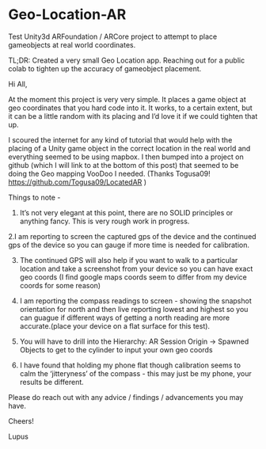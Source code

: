# Geo-Location-AR
Test Unity3d ARFoundation / ARCore project to attempt to place gameobjects at real world coordinates. 

TL;DR: Created a very small Geo Location app. Reaching out for a public colab to tighten up the accuracy of gameobject placement. 

Hi All,

At the moment this project is very very simple.  It places a game object at geo coordinates that you hard code into it.  It works, to a certain extent, but it can be a little random with its placing and I’d love it if we could tighten that up.

I scoured the internet for any kind of tutorial that would help with the placing of a Unity game object in the correct location in the real world and everything seemed to be using mapbox.  I then bumped into a project on github (which I will link to at the bottom of this post) that seemed to be doing the Geo mapping VooDoo I needed. (Thanks Togusa09! https://github.com/Togusa09/LocatedAR )

Things to note - 
1. It’s not very elegant at this point, there are no SOLID principles or anything fancy.  This is very rough work in progress.

2.I am reporting to screen the captured gps of the device and the continued gps of the device so you can gauge if more time is needed for calibration.

3. The continued GPS will also help if you want to walk to a particular location and take a screenshot from your device so you can have exact geo coords (I find google maps coords seem to differ from my device coords for some reason)  

4. I am reporting the compass readings to screen - showing the snapshot orientation for north and then live reporting lowest and highest so you can guague if different ways of getting a north reading are more accurate.(place your device on a flat surface for this test).

5. You will have to drill into the Hierarchy: AR Session Origin -> Spawned Objects to get to the cylinder to input your own geo coords

6. I have found that holding my phone flat though calibration seems to calm the ‘jitteryness’ of the compass - this may just be my phone, your results be different.

Please do reach out with any advice / findings / advancements you may have.

Cheers!

Lupus